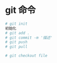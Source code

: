 # git 命令

```bash
# git init
初始化
# git add .
# git commit -m '描述'
# git push
# git pull

# git checkout file

